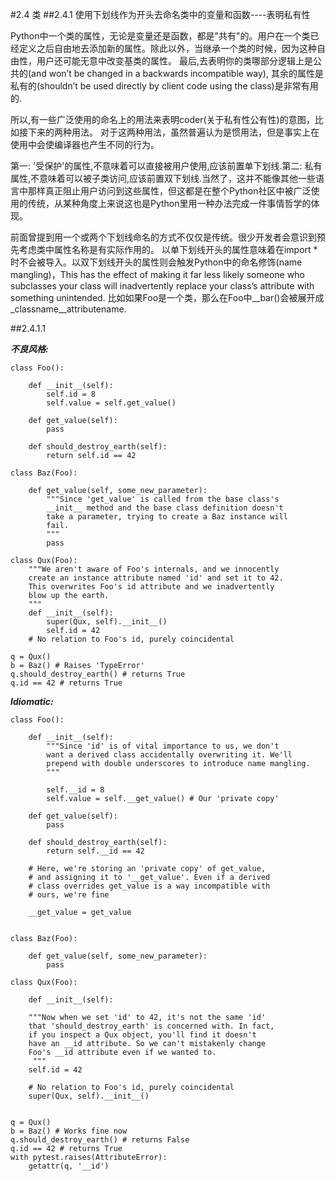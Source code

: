 #2.4 类
##2.4.1 使用下划线作为开头去命名类中的变量和函数----表明私有性


Python中一个类的属性，无论是变量还是函数，都是"共有"的。用户在一个类已经定义之后自由地去添加新的属性。除此以外，当继承一个类的时候，因为这种自由性，用户还可能无意中改变基类的属性。
最后,去表明你的类哪部分逻辑上是公共的(and won’t be changed in a backwards incompatible way), 其余的属性是私有的(shouldn’t be used directly by client code using the class)是非常有用的.


所以,有一些广泛使用的命名上的用法来表明coder(关于私有性公有性)的意图，比如接下来的两种用法。
对于这两种用法，虽然普遍认为是惯用法，但是事实上在使用中会使编译器也产生不同的行为。

第一: '受保护'的属性,不意味着可以直接被用户使用,应该前置单下划线.第二: 私有属性,不意味着可以被子类访问,应该前置双下划线.当然了，这并不能像其他一些语言中那样真正阻止用户访问到这些属性，但这都是在整个Python社区中被广泛使用的传统，从某种角度上来说这也是Python里用一种办法完成一件事情哲学的体现。

前面曾提到用一个或两个下划线命名的方式不仅仅是传统。很少开发者会意识到预先考虑类中属性名称是有实际作用的。
以单下划线开头的属性意味着在import *时不会被导入。以双下划线开头的属性则会触发Python中的命名修饰(name mangling)，This has the effect of making it far less likely someone who subclasses your class will inadvertently replace your class’s attribute with something unintended. 比如如果Foo是一个类，那么在Foo中__bar()会被展开成_classname__attributename.


##2.4.1.1


**_不良风格:_**

    class Foo():
    
        def __init__(self):
            self.id = 8
            self.value = self.get_value()

        def get_value(self):
            pass
        
        def should_destroy_earth(self):
            return self.id == 42

    class Baz(Foo):
    
        def get_value(self, some_new_parameter):
            """Since 'get_value' is called from the base class's 
            __init__ method and the base class definition doesn't
            take a parameter, trying to create a Baz instance will
            fail.
            """
            pass
    
    class Qux(Foo):
        """We aren't aware of Foo's internals, and we innocently
        create an instance attribute named 'id' and set it to 42.
        This overwrites Foo's id attribute and we inadvertently
        blow up the earth.
        """
        def __init__(self):
            super(Qux, self).__init__()
            self.id = 42
        # No relation to Foo's id, purely coincidental
            
    q = Qux()
    b = Baz() # Raises 'TypeError'
    q.should_destroy_earth() # returns True
    q.id == 42 # returns True
    

**_Idiomatic:_**



    class Foo():
    
        def __init__(self):
            """Since 'id' is of vital importance to us, we don't
            want a derived class accidentally overwriting it. We'll
            prepend with double underscores to introduce name mangling.
            """
        
            self.__id = 8
            self.value = self.__get_value() # Our 'private copy'

        def get_value(self):
            pass
            
        def should_destroy_earth(self):
            return self.__id == 42

        # Here, we're storing an 'private copy' of get_value,
        # and assigning it to '__get_value'. Even if a derived
        # class overrides get_value is a way incompatible with
        # ours, we're fine

        __get_value = get_value
        
    
    class Baz(Foo):
        
        def get_value(self, some_new_parameter):
            pass

    class Qux(Foo):
    
        def __init__(self):
        
        """Now when we set 'id' to 42, it's not the same 'id'
        that 'should_destroy_earth' is concerned with. In fact,
        if you inspect a Qux object, you'll find it doesn't
        have an __id attribute. So we can't mistakenly change
        Foo's __id attribute even if we wanted to.
         """
        self.id = 42
        
        # No relation to Foo's id, purely coincidental
        super(Qux, self).__init__()


    q = Qux()
    b = Baz() # Works fine now
    q.should_destroy_earth() # returns False
    q.id == 42 # returns True
    with pytest.raises(AttributeError):
        getattr(q, '__id')